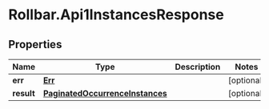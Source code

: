 # Rollbar.Api1InstancesResponse

## Properties

Name | Type | Description | Notes
------------ | ------------- | ------------- | -------------
**err** | [**Err**](Err.md) |  | [optional] 
**result** | [**PaginatedOccurrenceInstances**](PaginatedOccurrenceInstances.md) |  | [optional] 


